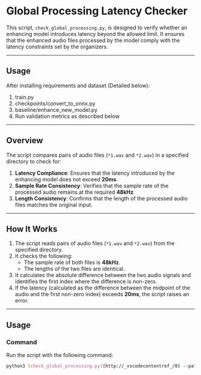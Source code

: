 # Global Processing Latency Checker

This script, `check_global_processing.py`, is designed to verify whether an enhancing model introduces latency beyond the allowed limit. It ensures that the enhanced audio files processed by the model comply with the latency constraints set by the organizers.

---
## Usage

After installing requirements and dataset (Detailed below):
1) train.py
2) checkpoints/convert_to_onnx.py
4) baseline/enhance_new_model.py
5) Run validation metrics as described below

---

## Overview

The script compares pairs of audio files (`*1.wav` and `*2.wav`) in a specified directory to check for:
1. **Latency Compliance**: Ensures that the latency introduced by the enhancing model does not exceed **20ms**.
2. **Sample Rate Consistency**: Verifies that the sample rate of the processed audio remains at the required **48kHz**.
3. **Length Consistency**: Confirms that the length of the processed audio files matches the original input.

---

## How It Works

1. The script reads pairs of audio files (`*1.wav` and `*2.wav`) from the specified directory.
2. It checks the following:
   - The sample rate of both files is **48kHz**.
   - The lengths of the two files are identical.
3. It calculates the absolute difference between the two audio signals and identifies the first index where the difference is non-zero.
4. If the latency (calculated as the difference between the midpoint of the audio and the first non-zero index) exceeds **20ms**, the script raises an error.

---

## Usage

### Command
Run the script with the following command:
```bash
python3 [check_global_processing.py](http://_vscodecontentref_/0) --path <path-to-enhanced-audio-directory>